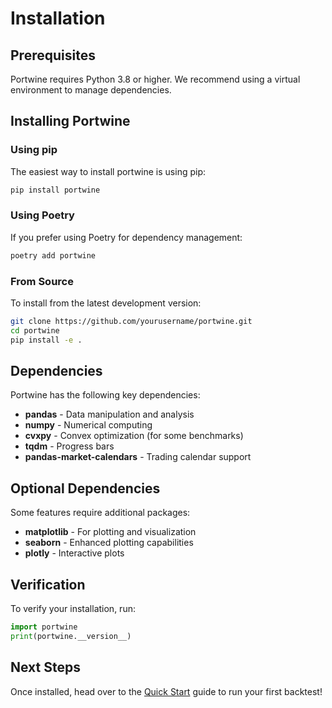 # Installation

## Prerequisites

Portwine requires Python 3.8 or higher. We recommend using a virtual environment to manage dependencies.

## Installing Portwine

### Using pip

The easiest way to install portwine is using pip:

```bash
pip install portwine
```

### Using Poetry

If you prefer using Poetry for dependency management:

```bash
poetry add portwine
```

### From Source

To install from the latest development version:

```bash
git clone https://github.com/yourusername/portwine.git
cd portwine
pip install -e .
```

## Dependencies

Portwine has the following key dependencies:

- **pandas** - Data manipulation and analysis
- **numpy** - Numerical computing
- **cvxpy** - Convex optimization (for some benchmarks)
- **tqdm** - Progress bars
- **pandas-market-calendars** - Trading calendar support

## Optional Dependencies

Some features require additional packages:

- **matplotlib** - For plotting and visualization
- **seaborn** - Enhanced plotting capabilities
- **plotly** - Interactive plots

## Verification

To verify your installation, run:

```python
import portwine
print(portwine.__version__)
```

## Next Steps

Once installed, head over to the [Quick Start](quick-start.md) guide to run your first backtest! 